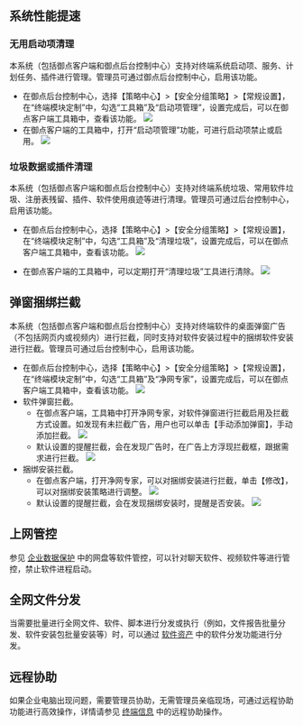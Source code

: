 ## 系统性能提速

### 无用启动项清理
本系统（包括御点客户端和御点后台控制中心）支持对终端系统启动项、服务、计划任务、插件进行管理。管理员可通过御点后台控制中心，启用该功能。
- 在御点后台控制中心，选择【策略中心】>【安全分组策略】>【常规设置】，在“终端模块定制”中，勾选“工具箱”及“启动项管理”，设置完成后，可以在御点客户端工具箱中，查看该功能。
![](https://main.qcloudimg.com/raw/dc0d110fe7c27453b67719b18a5aafec.png)
- 在御点客户端的工具箱中，打开“启动项管理”功能，可进行启动项禁止或启用。
![](https://main.qcloudimg.com/raw/267a622c533ea34431335c8f030ef598.png)

### 垃圾数据或插件清理
本系统（包括御点客户端和御点后台控制中心）支持对终端系统垃圾、常用软件垃圾、注册表残留、插件、软件使用痕迹等进行清理。管理员可通过后台控制中心，启用该功能。
- 在御点后台控制中心，选择【策略中心】>【安全分组策略】>【常规设置】，在“终端模块定制”中，勾选“工具箱”及“清理垃圾”，设置完成后，可以在御点客户端工具箱中，查看该功能。
![](https://main.qcloudimg.com/raw/28192176a14ccf495737ff0e2f0dfe13.png)

- 在御点客户端的工具箱中，可以定期打开“清理垃圾”工具进行清除。
![](https://main.qcloudimg.com/raw/2af5d05b5eaba14edab2eec33092d6f7.png)

## 弹窗捆绑拦截

本系统（包括御点客户端和御点后台控制中心）支持对终端软件的桌面弹窗广告（不包括网页内或视频内）进行拦截，同时支持对软件安装过程中的捆绑软件安装进行拦截。管理员可通过后台控制中心，启用该功能。
- 在御点后台控制中心，选择【策略中心】>【安全分组策略】>【常规设置】，在“终端模块定制”中，勾选“工具箱”及“净网专家”，设置完成后，可以在御点客户端工具箱中，查看该功能。
![](https://main.qcloudimg.com/raw/cad82d68a7f1a87890d9dd5cd170eb3c.png)
- 软件弹窗拦截。
	- 在御点客户端，工具箱中打开净网专家，对软件弹窗进行拦截启用及拦截方式设置。如发现有未拦截广告，用户也可以单击【手动添加弹窗】，手动添加拦截。
![](https://main.qcloudimg.com/raw/21a528aa1ab56f5081055858f122316d.png)
	- 默认设置的提醒拦截，会在发现广告时，在广告上方浮现拦截框，跟据需求进行拦截。
	![](https://main.qcloudimg.com/raw/8911b346a75fd949536d103e0be2b281.png)
- 捆绑安装拦截。
	- 在御点客户端，打开净网专家，可以对捆绑安装进行拦截，单击【修改】，可以对捆绑安装策略进行调整。
![](https://main.qcloudimg.com/raw/3ea9bacd5caa7b385f989210db7fb182.png)
	- 默认设置的提醒拦截，会在发现捆绑安装时，提醒是否安装。
![](https://main.qcloudimg.com/raw/3da5a25f50ea715e14f0831d68862223.png)

## 上网管控
参见 [企业数据保护](https://cloud.tencent.com/document/product/1009/40595) 中的网盘等软件管控，可以针对聊天软件、视频软件等进行管控，禁止软件进程启动。

## 全网文件分发
当需要批量进行全网文件、软件、脚本进行分发或执行（例如，文件报告批量分发、软件安装包批量安装等）时，可以通过 [软件资产](https://cloud.tencent.com/document/product/1009/40165)  中的软件分发功能进行分发。

## 远程协助
如果企业电脑出现问题，需要管理员协助，无需管理员亲临现场，可通过远程协助功能进行高效操作，详情请参见  [终端信息](https://cloud.tencent.com/document/product/1009/40021) 中的远程协助操作。
